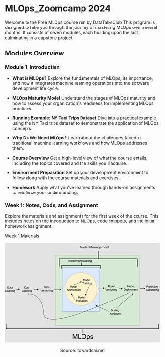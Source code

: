 # MLOps_Zoomcamp 2024

<!-- This is a comment -->

Welcome to the Free MLOps course run by DataTalksClub This program is designed to take you through the journey of mastering MLOps over several months. It consists of seven modules, each building upon the last, culminating in a capstone project.

## Modules Overview

### Module 1: Introduction

- **What is MLOps?**
  Explore the fundamentals of MLOps, its importance, and how it integrates machine learning operations into the software development life cycle.

- **MLOps Maturity Model**
  Understand the stages of MLOps maturity and how to assess your organization's readiness for implementing MLOps practices.

- **Running Example: NY Taxi Trips Dataset**
  Dive into a practical example using the NY Taxi trips dataset to demonstrate the application of MLOps concepts.

- **Why Do We Need MLOps?**
  Learn about the challenges faced in traditional machine learning workflows and how MLOps addresses them.

- **Course Overview**
  Get a high-level view of what the course entails, including the topics covered and the skills you'll acquire.

- **Environment Preparation**
  Set up your development environment to follow along with the course materials and exercises.

- **Homework**
  Apply what you've learned through hands-on assignments to reinforce your understanding.

### Week 1: Notes, Code, and Assignment

Explore the materials and assignments for the first week of the course. This includes notes on the introduction to MLOps, code snippets, and the initial homework assignment.

[Week 1 Materials](https://github.com/Kaustbh/Mlops-ZoomCamp/tree/main/01_intro)

![Neptune MLOps](01_intro/imgs/mlops_architechture.webp "Source: towardsai.net")

<p align="center">Source: towardsai.net</p>

 
